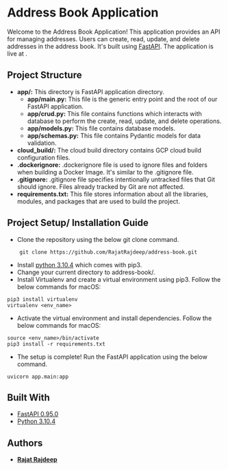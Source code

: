 # Address Book Application

Welcome to the Address Book Application! This application provides an API for managing addresses. Users can create, read, update, and delete addresses in the address book.
It's built using [FastAPI](https://fastapi.tiangolo.com/).
The application is live at .

## Project Structure

- **app/:** This directory is FastAPI application directory.
  - **app/main.py:** This file is the generic entry point and the root of our FastAPI application.
  - **app/crud.py:** This file contains functions which interacts with database to perform the create, read, update, and delete operations.
  - **app/models.py:** This file contains database models.
  - **app/schemas.py:** This file contains Pydantic models for data validation.
- **cloud_build/:** The cloud build directory contains GCP cloud build configuration files.
- **.dockerignore:** .dockerignore file is used to ignore files and folders when building a Docker Image. It's similar to the .gitignore file.
- **.gitignore:** .gitignore file specifies intentionally untracked files that Git should ignore. Files already tracked by Git are not affected.
- **requirements.txt:** This file stores information about all the libraries, modules, and packages that are used to build the project.

## Project Setup/ Installation Guide

- Clone the repository using the below git clone command.

```
    git clone https://github.com/RajatRajdeep/address-book.git
```

- Install [python 3.10.4](https://www.python.org/downloads/release/python-3104) which comes with pip3.
- Change your current directory to address-book/.
- Install Virtualenv and create a virtual environment using pip3. Follow the below commands for macOS:

```
pip3 install virtualenv
virtualenv <env_name>
```

- Activate the virtual environment and install dependencies. Follow the below commands for macOS:

```
source <env_name>/bin/activate
pip3 install -r requirements.txt
```

- The setup is complete! Run the FastAPI application using the below command.

```
uvicorn app.main:app
```

## Built With

- [FastAPI 0.95.0](https://fastapi.tiangolo.com)
- [Python 3.10.4](https://www.python.org/downloads/)

## Authors

- [**Rajat Rajdeep**](https://rajatrajdeep.in)
